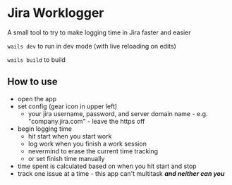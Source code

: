 # Jira Worklogger

A small tool to try to make logging time in Jira faster and easier

`wails dev` to run in dev mode (with live reloading on edits)

`wails build` to build

## How to use

* open the app
* set config (gear icon in upper left)
  * your jira username, password, and server domain name - e.g. "company.jira.com" - leave the https off
* begin logging time
  * hit start when you start work
  * log work when you finish a work session
  * nevermind to erase the current time tracking
  * or set finish time manually
* time spent is calculated based on when you hit start and stop
* track one issue at a time - this app can't multitask ***and neither can you***
